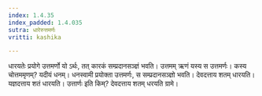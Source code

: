 ```yaml
---
index: 1.4.35
index_padded: 1.4.035
sutra: धारेरुत्तमर्णः
vritti: kashika

---
```

धारयतेः प्रयोगे उत्तमर्णो यो ऽर्थः, तत् कारकं सम्प्रदानसञ्ज्ञं भवति। उत्तमम् ऋणं यस्य स उत्तमर्णः। कस्य चोत्तममृणम्? यदीयं धनम्। धनस्वामी प्रयोक्ता उत्तमर्णः, स सम्प्रदानसञ्ज्ञो भवति। देवदत्ताय शतम् धारयति। यज्ञदत्ताय शतं धारयति। उत्तार्णः इति किम्? देवदत्ताय शतम् धरयति ग्रामे।